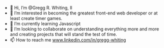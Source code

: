 - 👋 Hi, I’m @Gregg R. Whiting, II
- 👀 I’m interested in becoming the greatest front-end web developer or at least create timer games.
- 🌱 I’m currently learning Javascript
- 💞️ I’m looking to collaborate on understanding everything more and more and creating projects that will stand the test of time.
- 📫 How to reach me www.linkedin.com/in/gregg-whiting

<!---
kcam300/kcam300 is a ✨ special ✨ repository because its `README.md` (this file) appears on your GitHub profile.
You can click the Preview link to take a look at your changes.
--->
